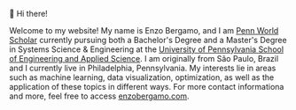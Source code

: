 👋 Hi there!

Welcome to my website! My name is Enzo Bergamo, and I am [Penn World Scholar](https://global.upenn.edu/isss/penn-world-scholars) currently pursuing both a Bachelor's Degree and a Master's Degree in Systems Science & Engineering at the [University of Pennsylvania School of Engineering and Applied Science](https://www.seas.upenn.edu/). I am originally from São Paulo, Brazil and I currently live in Philadelphia, Pennsylvania. My interests lie in areas such as machine learning, data visualization, optimization, as well as the application of these topics in different ways. For more contact informationa and more, feel free to access [enzobergamo.com](www.enzobergamo.com).
